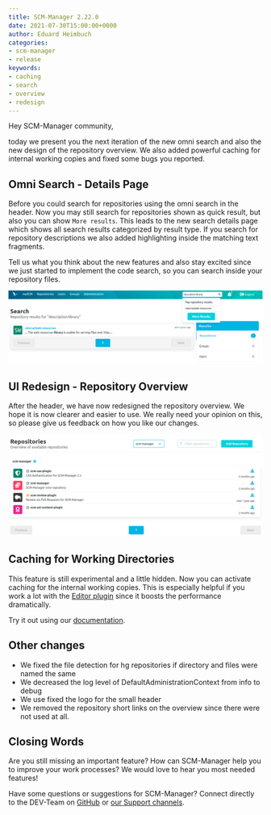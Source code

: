 ```yaml
---
title: SCM-Manager 2.22.0
date: 2021-07-30T15:00:00+0000
author: Eduard Heimbuch
categories:
- scm-manager
- release
keywords:
- caching
- search
- overview
- redesign
---
```


Hey SCM-Manager community,

today we present you the next iteration of the new omni search and also the new design of the repository overview.
We also added powerful caching for internal working copies and fixed some bugs you reported.

## Omni Search - Details Page
Before you could search for repositories using the omni search in the header. Now you may still search for repositories shown as quick result, but also you can show `More results`. 
This leads to the new search details page which shows all search results categorized by result type. If you search for repository descriptions we also added highlighting inside the matching text fragments.

Tell us what you think about the new features and also stay excited since we just started to implement the code search, so you can search inside your repository files.

![Omni Search](assets/details-search.png)

## UI Redesign - Repository Overview

After the header, we have now redesigned the repository overview. We hope it is now clearer and easier to use.
We really need your opinion on this, so please give us feedback on how you like our changes.

![Repository Overview](assets/repository-overview.png)

## Caching for Working Directories

This feature is still experimental and a little hidden. Now you can activate caching for the internal working copies. 
This is especially helpful if you work a lot with the [Editor plugin](https://scm-manager.org/plugins/scm-editor-plugin/) since it boosts the performance dramatically.

Try it out using our [documentation](https://scm-manager.org/docs/2.22.x/en/administration/workdir_caching/).

## Other changes
- We fixed the file detection for hg repositories if directory and files were named the same
- We decreased the log level of DefaultAdministrationContext from info to debug
- We use fixed the logo for the small header
- We removed the repository short links on the overview since there were not used at all.


## Closing Words

Are you still missing an important feature? How can SCM-Manager help you to improve your work processes? We would love to hear you most needed features!

Have some questions or suggestions for SCM-Manager? Connect directly to the DEV-Team on [GitHub](https://github.com/scm-manager/scm-manager/) or [our Support channels](https://www.scm-manager.org/support/).
